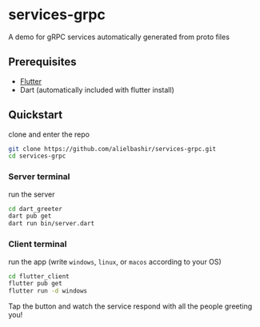 # services-grpc
A demo for gRPC services automatically generated from proto files


## Prerequisites
- [Flutter](https://docs.flutter.dev/get-started/install)
- Dart (automatically included with flutter install)

## Quickstart

clone and enter the repo
```sh
git clone https://github.com/alielbashir/services-grpc.git
cd services-grpc
```

### Server terminal

run the server
```sh
cd dart_greeter
dart pub get
dart run bin/server.dart
```

### Client terminal

run the app (write `windows`, `linux`, or `macos` according to your OS)
```sh
cd flutter_client
flutter pub get
flutter run -d windows
```

Tap the button and watch the service respond with all the people greeting you!
